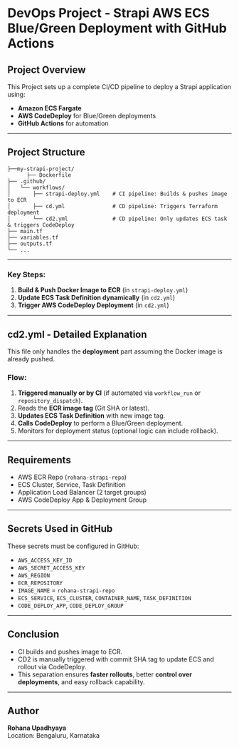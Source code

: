 # DevOps Project - Strapi AWS ECS Blue/Green Deployment with GitHub Actions

## Project Overview

This Project sets up a complete CI/CD pipeline to deploy a Strapi application using:
- **Amazon ECS Fargate**
- **AWS CodeDeploy** for Blue/Green deployments
- **GitHub Actions** for automation
---
## Project Structure

```
├──my-strapi-project/
      ├── Dockerfile
├── .github/
│   └── workflows/
│       ├── strapi-deploy.yml    # CI pipeline: Builds & pushes image to ECR
│       ├── cd.yml               # CD pipeline: Triggers Terraform deployment
│       └── cd2.yml              # CD pipeline: Only updates ECS task & triggers CodeDeploy
├── main.tf
├── variables.tf
├── outputs.tf
└── ...
```

---
### Key Steps:

1. **Build & Push Docker Image to ECR** (in `strapi-deploy.yml`)
2. **Update ECS Task Definition dynamically** (in `cd2.yml`)
3. **Trigger AWS CodeDeploy Deployment** (in `cd2.yml`)

---

## cd2.yml - Detailed Explanation

This file only handles the **deployment** part assuming the Docker image is already pushed.

### Flow:

1. **Triggered manually or by CI** (if automated via `workflow_run` or `repository_dispatch`).
2. Reads the **ECR image tag** (Git SHA or latest).
3. **Updates ECS Task Definition** with new image tag.
4. **Calls CodeDeploy** to perform a Blue/Green deployment.
5. Monitors for deployment status (optional logic can include rollback).

---

## Requirements

- AWS ECR Repo (`rohana-strapi-repo`)
- ECS Cluster, Service, Task Definition
- Application Load Balancer (2 target groups)
- AWS CodeDeploy App & Deployment Group

---

## Secrets Used in GitHub

These secrets must be configured in GitHub:
- `AWS_ACCESS_KEY_ID`
- `AWS_SECRET_ACCESS_KEY`
- `AWS_REGION`
- `ECR_REPOSITORY`
- `IMAGE_NAME` = `rohana-strapi-repo`
- `ECS_SERVICE`, `ECS_CLUSTER`, `CONTAINER_NAME`, `TASK_DEFINITION`
- `CODE_DEPLOY_APP`, `CODE_DEPLOY_GROUP`

---

## Conclusion

- CI builds and pushes image to ECR.
- CD2 is manually triggered with commit SHA tag to update ECS and rollout via CodeDeploy.
- This separation ensures **faster rollouts**, better **control over deployments**, and easy rollback capability.

---

## Author

**Rohana Upadhyaya**    
Location: Bengaluru, Karnataka
